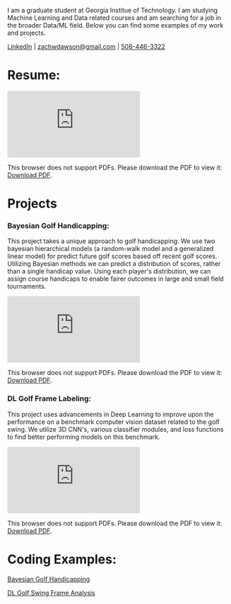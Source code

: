 I am a graduate student at Georgia Institue of Technology. I am studying Machine Learning and Data related courses and am searching for a job in the broader Data/ML field. Below you can find some examples of my work and projects.

[LinkedIn](https://www.linkedin.com/in/zachary-dawson/) | <zachwdawson@gmail.com> | [508-446-3322](tel:5084463322)

# Resume:
<object data="https://zachwdawson.github.io/zachary_dawson_resume.pdf" type="application/pdf" width="700px" height="700px">
    <embed src="https://zachwdawson.github.io/zachary_dawson_resume.pdf">
        <p>This browser does not support PDFs. Please download the PDF to view it: <a href="https://zachwdawson.github.io/zachary_dawson_resume.pdf">Download PDF</a>.</p>
    </embed>
</object>

# Projects

### Bayesian Golf Handicapping:

This project takes a unique approach to golf handicapping. We use two bayesian hierarchical models (a random-walk model and a generalized linear model) for predict future golf scores based off recent golf scores. Utilizing Bayesian methods we can predict a distribution of scores, rather than a single handicap value. Using each player's distribution, we can assign course handicaps to enable fairer outcomes in large and small field tournaments.

<object data="https://zachwdawson.github.io/bayesian_golf_handicapping_system.pdf" type="application/pdf" width="700px" height="700px">
    <embed src="https://zachwdawson.github.io/bayesian_golf_handicapping_system.pdf">
        <p>This browser does not support PDFs. Please download the PDF to view it: <a href="https://zachwdawson.github.io/bayesian_golf_handicapping_system.pdf">Download PDF</a>.</p>
    </embed>
</object>


### DL Golf Frame Labeling:

This project uses advancements in Deep Learning to improve upon the performance on a benchmark computer vision dataset related to the golf swing. We utilize 3D CNN's, various classifier modules, and loss functions to find better performing models on this benchmark. 

<object data="https://zachwdawson.github.io/golf_swing_frame_labeling.pdf" type="application/pdf" width="700px" height="700px">
    <embed src="https://zachwdawson.github.io/golf_swing_frame_labeling.pdf">
        <p>This browser does not support PDFs. Please download the PDF to view it: <a href="https://zachwdawson.github.io/golf_swing_frame_labeling.pdf">Download PDF</a>.</p>
    </embed>
</object>


# Coding Examples:

[Bayesian Golf Handicapping]([https://github.com/zachwdawson/DS300_Final](https://github.gatech.edu/zdawson7/bayes_handicapping/tree/main))

[DL Golf Swing Frame Analysis]([https://github.com/zachwdawson/Software-Development](https://github.gatech.edu/zdawson7/golf_db_final_project))


